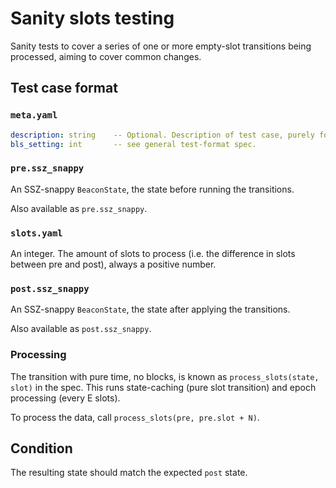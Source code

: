 # Sanity slots testing

Sanity tests to cover a series of one or more empty-slot transitions being processed, aiming to cover common changes.

## Test case format

### `meta.yaml`

```yaml
description: string    -- Optional. Description of test case, purely for debugging purposes.
bls_setting: int       -- see general test-format spec.
```

### `pre.ssz_snappy`

An SSZ-snappy `BeaconState`, the state before running the transitions.

Also available as `pre.ssz_snappy`.

### `slots.yaml`

An integer. The amount of slots to process (i.e. the difference in slots between pre and post), always a positive number.

### `post.ssz_snappy`

An SSZ-snappy `BeaconState`, the state after applying the transitions.

Also available as `post.ssz_snappy`.

### Processing

The transition with pure time, no blocks, is known as `process_slots(state, slot)` in the spec.
This runs state-caching (pure slot transition) and epoch processing (every E slots).

To process the data, call `process_slots(pre, pre.slot + N)`.

## Condition

The resulting state should match the expected `post` state.
